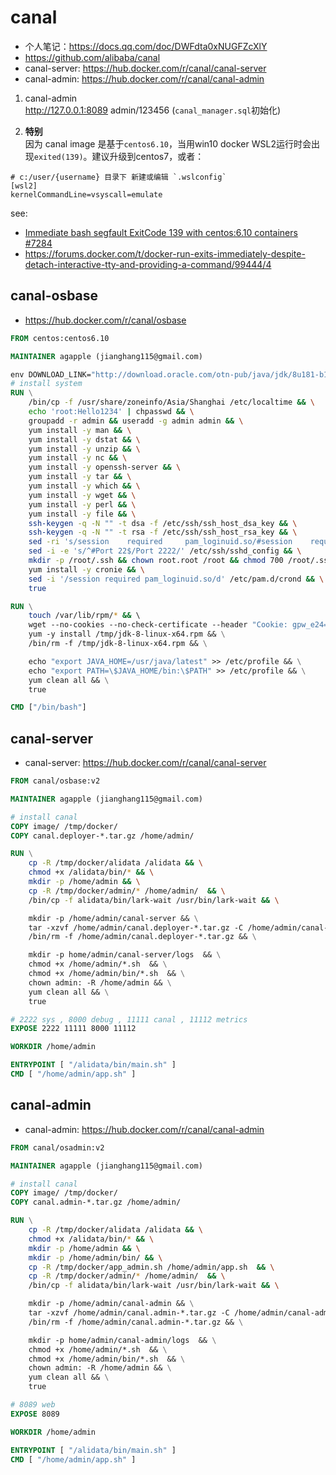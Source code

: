 # canal

- 个人笔记：<https://docs.qq.com/doc/DWFdta0xNUGFZcXlY>
- <https://github.com/alibaba/canal>
- canal-server: <https://hub.docker.com/r/canal/canal-server>
- canal-admin: <https://hub.docker.com/r/canal/canal-admin>

1. canal-admin  
<http://127.0.0.1:8089>  admin/123456 (`canal_manager.sql`初始化)

2. **特别**  
因为 canal image 是基于`centos6.10`，当用win10 docker WSL2运行时会出现`exited(139)`。建议升级到centos7，或者：
```TEXT
# c:/user/{username} 目录下 新建或编辑 `.wslconfig`
[wsl2]
kernelCommandLine=vsyscall=emulate
```

see:  
- [Immediate bash segfault ExitCode 139 with centos:6.10 containers #7284](https://github.com/docker/for-win/issues/7284)
- <https://forums.docker.com/t/docker-run-exits-immediately-despite-detach-interactive-tty-and-providing-a-command/99444/4>



## canal-osbase
- <https://hub.docker.com/r/canal/osbase>

```dockerfile
FROM centos:centos6.10

MAINTAINER agapple (jianghang115@gmail.com)

env DOWNLOAD_LINK="http://download.oracle.com/otn-pub/java/jdk/8u181-b13/96a7b8442fe848ef90c96a2fad6ed6d1/jdk-8u181-linux-x64.rpm"
# install system
RUN \
    /bin/cp -f /usr/share/zoneinfo/Asia/Shanghai /etc/localtime && \
    echo 'root:Hello1234' | chpasswd && \
    groupadd -r admin && useradd -g admin admin && \
    yum install -y man && \
    yum install -y dstat && \
    yum install -y unzip && \
    yum install -y nc && \
    yum install -y openssh-server && \
    yum install -y tar && \
    yum install -y which && \
    yum install -y wget && \
    yum install -y perl && \
    yum install -y file && \
    ssh-keygen -q -N "" -t dsa -f /etc/ssh/ssh_host_dsa_key && \
    ssh-keygen -q -N "" -t rsa -f /etc/ssh/ssh_host_rsa_key && \
    sed -ri 's/session    required     pam_loginuid.so/#session    required     pam_loginuid.so/g' /etc/pam.d/sshd && \
    sed -i -e 's/^#Port 22$/Port 2222/' /etc/ssh/sshd_config && \
    mkdir -p /root/.ssh && chown root.root /root && chmod 700 /root/.ssh && \
    yum install -y cronie && \
    sed -i '/session required pam_loginuid.so/d' /etc/pam.d/crond && \
    true

RUN \
    touch /var/lib/rpm/* && \ 
    wget --no-cookies --no-check-certificate --header "Cookie: gpw_e24=xxx; oraclelicense=accept-securebackup-cookie" "$DOWNLOAD_LINK" -O /tmp/jdk-8-linux-x64.rpm && \
    yum -y install /tmp/jdk-8-linux-x64.rpm && \
    /bin/rm -f /tmp/jdk-8-linux-x64.rpm && \

    echo "export JAVA_HOME=/usr/java/latest" >> /etc/profile && \
    echo "export PATH=\$JAVA_HOME/bin:\$PATH" >> /etc/profile && \
    yum clean all && \
    true

CMD ["/bin/bash"]
```

## canal-server
- canal-server: <https://hub.docker.com/r/canal/canal-server>
```dockerfile
FROM canal/osbase:v2

MAINTAINER agapple (jianghang115@gmail.com)

# install canal
COPY image/ /tmp/docker/
COPY canal.deployer-*.tar.gz /home/admin/

RUN \
    cp -R /tmp/docker/alidata /alidata && \
    chmod +x /alidata/bin/* && \
    mkdir -p /home/admin && \
    cp -R /tmp/docker/admin/* /home/admin/  && \
    /bin/cp -f alidata/bin/lark-wait /usr/bin/lark-wait && \

    mkdir -p /home/admin/canal-server && \
    tar -xzvf /home/admin/canal.deployer-*.tar.gz -C /home/admin/canal-server && \
    /bin/rm -f /home/admin/canal.deployer-*.tar.gz && \

    mkdir -p home/admin/canal-server/logs  && \
    chmod +x /home/admin/*.sh  && \
    chmod +x /home/admin/bin/*.sh  && \
    chown admin: -R /home/admin && \
    yum clean all && \
    true

# 2222 sys , 8000 debug , 11111 canal , 11112 metrics
EXPOSE 2222 11111 8000 11112

WORKDIR /home/admin

ENTRYPOINT [ "/alidata/bin/main.sh" ]
CMD [ "/home/admin/app.sh" ]
```

## canal-admin
- canal-admin: <https://hub.docker.com/r/canal/canal-admin>
```dockerfile
FROM canal/osadmin:v2

MAINTAINER agapple (jianghang115@gmail.com)

# install canal
COPY image/ /tmp/docker/
COPY canal.admin-*.tar.gz /home/admin/

RUN \
    cp -R /tmp/docker/alidata /alidata && \
    chmod +x /alidata/bin/* && \
    mkdir -p /home/admin && \
    mkdir -p /home/admin/bin/ && \
    cp -R /tmp/docker/app_admin.sh /home/admin/app.sh  && \
    cp -R /tmp/docker/admin/* /home/admin/  && \
    /bin/cp -f alidata/bin/lark-wait /usr/bin/lark-wait && \

    mkdir -p /home/admin/canal-admin && \
    tar -xzvf /home/admin/canal.admin-*.tar.gz -C /home/admin/canal-admin && \
    /bin/rm -f /home/admin/canal.admin-*.tar.gz && \

    mkdir -p home/admin/canal-admin/logs  && \
    chmod +x /home/admin/*.sh  && \
    chmod +x /home/admin/bin/*.sh  && \
    chown admin: -R /home/admin && \
    yum clean all && \
    true

# 8089 web
EXPOSE 8089

WORKDIR /home/admin

ENTRYPOINT [ "/alidata/bin/main.sh" ]
CMD [ "/home/admin/app.sh" ]
```